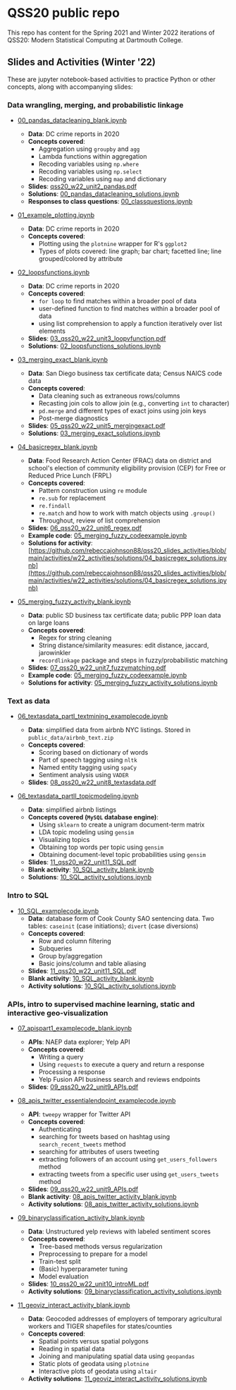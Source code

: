 # QSS20 public repo

This repo has content for the Spring 2021 and Winter 2022 iterations of QSS20: Modern Statistical Computing at Dartmouth College.

## Slides and Activities (Winter '22)

These are jupyter notebook-based activities to practice Python or other concepts, along with accompanying slides:

### Data wrangling, merging, and probabilistic linkage

- [00_pandas_datacleaning_blank.ipynb](https://github.com/rebeccajohnson88/qss20_slides_activities/blob/main/activities/w22_activities/00_pandas_datacleaning_blank.ipynb)
  - **Data**: DC crime reports in 2020
  - **Concepts covered**:
    - Aggregation using `groupby` and `agg`
    - Lambda functions within aggregation
    - Recoding variables using `np.where`
    - Recoding variables using `np.select`
    - Recoding variables using `map` and dictionary
  - **Slides**: [qss20_w22_unit2_pandas.pdf](https://github.com/rebeccajohnson88/qss20_slides_activities/blob/main/slides/w22_slides/qss20_w22_unit2_pandas.pdf)
  - **Solutions**: [00_pandas_datacleaning_solutions.ipynb](https://github.com/rebeccajohnson88/qss20_slides_activities/blob/main/activities/w22_activities/solutions/00_pandas_datacleaning_solutions.ipynb)
  - **Responses to class questions**: [00_classquestions.ipynb](https://github.com/rebeccajohnson88/qss20_slides_activities/blob/main/activities/w22_activities/00_classquestions.ipynb)

- [01_example_plotting.ipynb](https://github.com/rebeccajohnson88/qss20_slides_activities/blob/main/activities/w22_activities/01_example_plotting.ipynb)
  - **Data**: DC crime reports in 2020
  - **Concepts covered**:
    - Plotting using the `plotnine` wrapper for R's `ggplot2`
    - Types of plots covered: line graph; bar chart; facetted line; line grouped/colored by attribute


- [02_loopsfunctions.ipynb](https://github.com/rebeccajohnson88/qss20_slides_activities/blob/main/activities/w22_activities/02_loopsfunctions.ipynb)
  - **Data**: DC crime reports in 2020
  - **Concepts covered**:
    - `for loop` to find matches within a broader pool of data
    - user-defined function to find matches within a broader pool of data
    - using list comprehension to apply a function iteratively over list elements 
   -  **Slides**: [03_qss20_w22_unit3_loopvfunction.pdf](https://github.com/rebeccajohnson88/qss20_slides_activities/blob/main/slides/w22_slides/03_qss20_w22_unit3_loopvfunction.pdf)
   -  **Solutions**: [02_loopsfunctions_solutions.ipynb](https://github.com/rebeccajohnson88/qss20_slides_activities/blob/main/activities/w22_activities/solutions/02_loopsfunctions_solutions.ipynb)


- [03_merging_exact_blank.ipynb](https://github.com/rebeccajohnson88/qss20_slides_activities/blob/main/activities/w22_activities/03_merging_exact_blank.ipynb)
  - **Data**: San Diego business tax certificate data; Census NAICS code data
  - **Concepts covered**:
    - Data cleaning such as extraneous rows/columns
    - Recasting join cols to allow join (e.g., converting `int` to character)
    - `pd.merge` and different types of exact joins using join keys
    - Post-merge diagnostics
   - **Slides**: [05_qss20_w22_unit5_mergingexact.pdf](https://github.com/rebeccajohnson88/qss20_slides_activities/blob/main/slides/w22_slides/05_qss20_w22_unit5_mergingexact.pdf)
   - **Solutions**: [03_merging_exact_solutions.ipynb](https://github.com/rebeccajohnson88/qss20_slides_activities/blob/main/activities/w22_activities/solutions/03_merging_exact_solutions.ipynb)


- [04_basicregex_blank.ipynb](https://github.com/rebeccajohnson88/qss20_slides_activities/blob/main/activities/w22_activities/04_basicregex_blank.ipynb)
   - **Data**: Food Research Action Center (FRAC) data on district and school's election of community eligibility provision (CEP) for Free or Reduced Price Lunch (FRPL)
   - **Concepts covered**: 
     - Pattern construction using `re` module
     - `re.sub` for replacement
     - `re.findall` 
     - `re.match` and how to work with match objects using `.group()`
     - Throughout, review of list comprehension 
    - **Slides**: [06_qss20_w22_unit6_regex.pdf](https://github.com/rebeccajohnson88/qss20_slides_activities/blob/main/slides/w22_slides/06_qss20_w22_unit6_regex.pdf)
    - **Example code**: [05_merging_fuzzy_codeexample.ipynb](https://github.com/rebeccajohnson88/qss20_slides_activities/blob/main/activities/w22_activities/solutions/05_merging_fuzzy_codeexample.ipynb)
  - **Solutions for activity**: [https://github.com/rebeccajohnson88/qss20_slides_activities/blob/main/activities/w22_activities/solutions/04_basicregex_solutions.ipynb](https://github.com/rebeccajohnson88/qss20_slides_activities/blob/main/activities/w22_activities/solutions/04_basicregex_solutions.ipynb)

- [05_merging_fuzzy_activity_blank.ipynb](https://github.com/rebeccajohnson88/qss20_slides_activities/blob/main/activities/w22_activities/05_merging_fuzzy_activity_blank.ipynb)
  - **Data**: public SD business tax certificate data; public PPP loan data on large loans
  - **Concepts covered**:
    - Regex for string cleaning
    - String distance/similarity measures: edit distance, jaccard, jarowinkler
    - `recordlinkage` package and steps in fuzzy/probabilistic matching
  - **Slides**: [07_qss20_w22_unit7_fuzzymatching.pdf](https://github.com/rebeccajohnson88/qss20_slides_activities/blob/main/slides/w22_slides/07_qss20_w22_unit7_fuzzymatching.pdf)
  - **Example code**: [05_merging_fuzzy_codeexample.ipynb](https://github.com/rebeccajohnson88/qss20_slides_activities/blob/main/activities/w22_activities/solutions/05_merging_fuzzy_codeexample.ipynb)
  - **Solutions for activity**: [05_merging_fuzzy_activity_solutions.ipynb](https://github.com/rebeccajohnson88/qss20_slides_activities/blob/main/activities/w22_activities/solutions/05_merging_fuzzy_activity_solutions.ipynb)

### Text as data

- [06_textasdata_partI_textmining_examplecode.ipynb](https://github.com/rebeccajohnson88/qss20_slides_activities/blob/main/activities/w22_activities/solutions/06_textasdata_partI_textmining_examplecode.ipynb)

  - **Data**: simplified data from airbnb NYC listings. Stored in `public_data/airbnb_text.zip`
  - **Concepts covered**:
    - Scoring based on dictionary of words
    - Part of speech tagging using `nltk`
    - Named entity tagging using `spaCy`
    - Sentiment analysis using `VADER`
   - **Slides**: [08_qss20_w22_unit8_textasdata.pdf](https://github.com/rebeccajohnson88/qss20_slides_activities/blob/main/slides/w22_slides/08_qss20_w22_unit8_textasdata.pdf)


- [06_textasdata_partII_topicmodeling.ipynb](https://github.com/rebeccajohnson88/qss20_slides_activities/blob/main/activities/w22_activities/06_textasdata_partII_topicmodeling.ipynb)
  - **Data**: simplified airbnb listings
  - **Concepts covered (`MySQL` database engine)**:
    - Using `sklearn` to create a unigram document-term matrix
    - LDA topic modeling using `gensim`
    - Visualizing topics 
    - Obtaining top words per topic using `gensim`
    - Obtaining document-level topic probabilities using `gensim`
  - **Slides**: [11_qss20_w22_unit11_SQL.pdf](https://github.com/rebeccajohnson88/qss20_slides_activities/blob/main/slides/w22_slides/11_qss20_w22_unit11_SQL.pdf)
  - **Blank activity**: [10_SQL_activity_blank.ipynb](https://github.com/rebeccajohnson88/qss20_slides_activities/blob/main/activities/w22_activities/10_SQL_activity_blank.ipynb)
  - **Solutions**: [10_SQL_activity_solutions.ipynb](https://github.com/rebeccajohnson88/qss20_slides_activities/blob/main/activities/w22_activities/solutions/10_SQL_activity_solutions.ipynb)

### Intro to SQL

- [10_SQL_examplecode.ipynb](https://github.com/rebeccajohnson88/qss20_slides_activities/blob/main/activities/w22_activities/solutions/10_SQL_examplecode.ipynb)
  - **Data**: database form of Cook County SAO sentencing data. Two tables: `caseinit` (case initiations); `divert` (case diversions)
  - **Concepts covered**:
    - Row and column filtering
    - Subqueries
    - Group by/aggregation 
    - Basic joins/column and table aliasing 
  - **Slides**: [11_qss20_w22_unit11_SQL.pdf](https://github.com/rebeccajohnson88/qss20_slides_activities/blob/main/slides/w22_slides/11_qss20_w22_unit11_SQL.pdf)
  - **Blank activity**: [10_SQL_activity_blank.ipynb](https://github.com/rebeccajohnson88/qss20_slides_activities/blob/main/activities/w22_activities/10_SQL_activity_blank.ipynb)
  - **Activity solutions**: [10_SQL_activity_solutions.ipynb](https://github.com/rebeccajohnson88/qss20_slides_activities/blob/main/activities/w22_activities/solutions/10_SQL_activity_solutions.ipynb)


### APIs, intro to supervised machine learning, static and interactive geo-visualization 

- [07_apispart1_examplecode_blank.ipynb](https://github.com/rebeccajohnson88/qss20_slides_activities/blob/main/activities/w22_activities/07_apispart1_examplecode_blank.ipynb)

  - **APIs**: NAEP data explorer; Yelp API
  - **Concepts covered**:
    - Writing a query
    - Using `requests` to execute a query and return a response
    - Processing a response
    - Yelp Fusion API business search and reviews endpoints
  - **Slides**: [09_qss20_w22_unit9_APIs.pdf](https://github.com/rebeccajohnson88/qss20_slides_activities/blob/main/slides/w22_slides/09_qss20_w22_unit9_APIs.pdf)

- [08_apis_twitter_essentialendpoint_examplecode.ipynb](https://github.com/rebeccajohnson88/qss20_slides_activities/blob/main/activities/w22_activities/solutions/08_apis_twitter_essentialendpoint_examplecode.ipynb)
  - **API**: `tweepy` wrapper for Twitter API
  - **Concepts covered**:
    - Authenticating
    - searching for tweets based on hashtag using `search_recent_tweets` method
    - searching for attributes of users tweeting
    - extracting followers of an account using `get_users_followers` method
    - extracting tweets from a specific user using `get_users_tweets` method
   - **Slides**: [09_qss20_w22_unit9_APIs.pdf](https://github.com/rebeccajohnson88/qss20_slides_activities/blob/main/slides/w22_slides/09_qss20_w22_unit9_APIs.pdf)
   - **Blank activity**: [08_apis_twitter_activity_blank.ipynb](https://github.com/rebeccajohnson88/qss20_slides_activities/blob/main/activities/w22_activities/08_apis_twitter_activity_blank.ipynb)
   - **Activity solutions**: [08_apis_twitter_activity_solutions.ipynb](https://github.com/rebeccajohnson88/qss20_slides_activities/blob/main/activities/w22_activities/solutions/08_apis_twitter_activity_solutions.ipynb)

- [09_binaryclassification_activity_blank.ipynb](https://github.com/rebeccajohnson88/qss20_slides_activities/blob/main/activities/w22_activities/09_binaryclassification_activity_blank.ipynb)
  - **Data**: Unstructured yelp reviews with labeled sentiment scores 
  - **Concepts covered**:
    - Tree-based methods versus regularization
    - Preprocessing to prepare for a model
    - Train-test split
    - (Basic) hyperparameter tuning
    - Model evaluation
   - **Slides**: [10_qss20_w22_unit10_introML.pdf](https://github.com/rebeccajohnson88/qss20_slides_activities/blob/main/slides/w22_slides/10_qss20_w22_unit10_introML.pdf)
   - **Activity solutions**: [09_binaryclassification_activity_solutions.ipynb](https://github.com/rebeccajohnson88/qss20_slides_activities/blob/main/activities/w22_activities/solutions/09_binaryclassification_activity_solutions.ipynb)


- [11_geoviz_interact_activity_blank.ipynb](https://github.com/rebeccajohnson88/qss20_slides_activities/blob/main/activities/w22_activities/11_geoviz_interact_activity_blank.ipynb)
  - **Data**: Geocoded addresses of employers of temporary agricultural workers and TIGER shapefiles for states/counties
  - **Concepts covered**:
    - Spatial points versus spatial polygons
    - Reading in spatial data
    - Joining and manipulating spatial data using `geopandas`
    - Static plots of geodata using `plotnine`
    - Interactive plots of geodata using `altair`
   - **Activity solutions**: [11_geoviz_interact_activity_solutions.ipynb](https://github.com/rebeccajohnson88/qss20_slides_activities/blob/main/activities/w22_activities/solutions/11_geoviz_interact_activity_solutions.ipynb)


